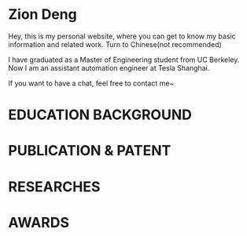 # Zion Deng 

Hey, this is my personal website, where you can get to know my basic information and related work. Turn to Chinese(not recommended)

I have graduated as a Master of Engineering student from UC Berkeley. Now I am an assistant automation engineer at Tesla Shanghai.

If you want to have a chat, feel free to contact me~

# EDUCATION BACKGROUND 

# PUBLICATION & PATENT 

# RESEARCHES

# AWARDS
